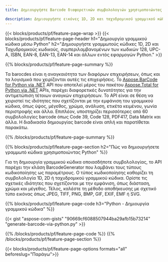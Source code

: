 ```yaml
---
title: Δημιουργήστε Barcode διαφορετικών συμβολολογιών χρησιμοποιώντας Python 

description: Δημιουργήστε εικόνες 1D, 2D και ταχυδρομικού γραμμικού κώδικα διαφόρων συμβολολογιών, συμπεριλαμβανομένων των 128 και QR στην Python χρησιμοποιώντας κώδικα λίγων γραμμών 
---
```


{{< blocks/products/pf/feature-page-wrap >}}
{{< blocks/products/pf/feature-page-header h1="Δημιουργία γραμμικού κώδικα μέσω Python" h2="Δημιουργήστε γραμμωτούς κώδικες 1D, 2D και Ταχυδρομικούς κωδικούς, συμπεριλαμβανομένων των κωδικών 128, UPC-A, ISBN, EAN-8, EAN-13, EAN-14 και άλλων εντός εφαρμογών Python." >}}

{{% blocks/products/pf/feature-page-summary %}}

Τα barocdes είναι η αναγκαιότητα των διαφόρων επιχειρήσεων, όπως και τα λογισμικά που χειρίζονται αυτές τις επιχειρήσεις. Το [Aspose.BarCode for Python via .NET](https://products.aspose.com/barcode/python-net/) API που αποτελεί μέρος του πακέτου [Aspose.Total for Python via .NET](https://products.aspose.com/total/python-net/) APIs, παρέχει διαφορετικές δυνατότητες για την αντιμετώπιση τέτοιων αναγκών επιχειρήσεων. Το API είναι σε θέση να χειριστεί τις ιδιότητες που σχετίζονται με την εμφάνιση του γραμμικού κώδικα, όπως ύψος, μέγεθος, χρώμα, ανάλυση, ετικέτα κειμένου, γωνία περιστροφής και άλλα. Επιπλέον, υποστηρίζει περισσότερες από 60 συμβολολογίες barcode όπως Code 39, Code 128, PDF417, Data Matrix και άλλα. Η διαδικασία δημιουργίας barcode είναι απλή και παρατίθεται παρακάτω.

{{% /blocks/products/pf/feature-page-summary  %}}

{{% blocks/products/pf/feature-page-section  h2="Πώς να δημιουργήσετε γραμμωτό κώδικα χρησιμοποιώντας Python" %}}

Για τη δημιουργία γραμμικού κώδικα οποιασδήποτε συμβολολογίας, το API παρέχει την κλάση BarcodeGenerator που λαμβάνει τους τύπους κωδικοποίησης ως παραμέτρους. Ο τύπος κωδικοποίησης καθορίζει τη συμβολολογία 1D, 2D ή ταχυδρομικού γραμμικού κώδικα. Ορίστε τις σχετικές ιδιότητες που σχετίζονται με την εμφάνιση, όπως διάσταση, χρώμα και μέγεθος. Τέλος, καλέστε τη μέθοδο αποθήκευσης με σχετικό τύπο εικόνας όπως JPEG, TIFF, PNG, BMP, GIF, EXIF, EMF ή SVG.

{{% blocks/products/pf/feature-page-code h3="Python - Δημιουργία γραμμικού κώδικα" %}}

{{< gist "aspose-com-gists" "90669cf6088507944ba29afb15b73214" "generate-barcode-via-python.py" >}}

{{% /blocks/products/pf/feature-page-code  %}}
{{% /blocks/products/pf/feature-page-section %}}

{{< blocks/products/pf/feature-page-options formats="all" beforeslug="Παράγω">}}